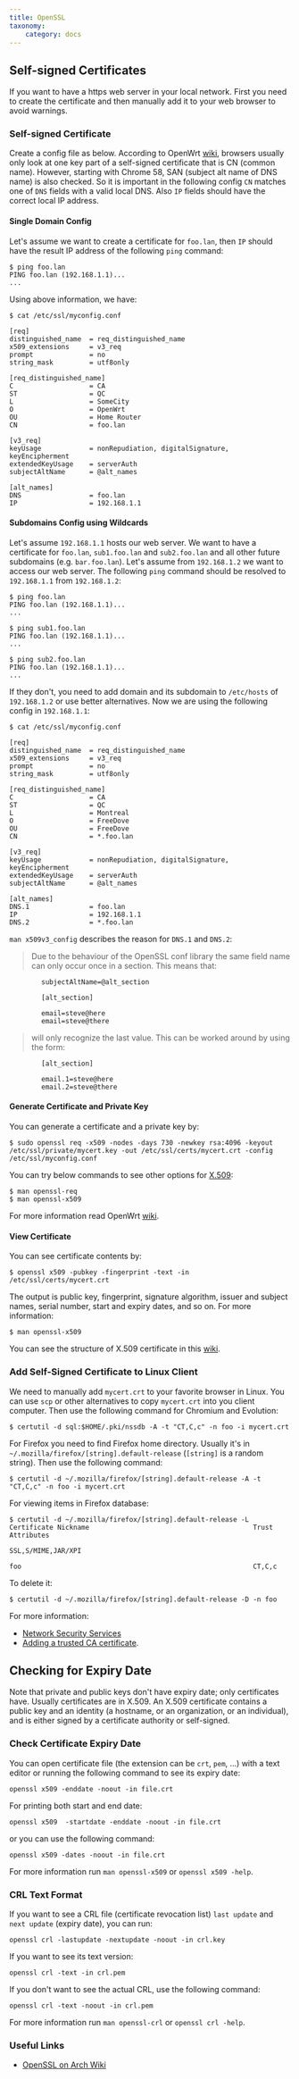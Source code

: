 ```yaml
---
title: OpenSSL
taxonomy:
    category: docs
---
```


## Self-signed Certificates

If you want to have a https web server in your local network. First you need to create the certificate and then manually add it to your web browser to avoid warnings.

### Self-signed Certificate

Create a config file as below. According to OpenWrt [wiki](https://openwrt.org/docs/guide-user/luci/getting_rid_of_luci_https_certificate_warnings), browsers usually only look at one key part of a self-signed certificate that is CN (common name). However, starting with Chrome 58, SAN (subject alt name of DNS name) is also checked. So it is important in the following config `CN` matches one of `DNS` fields with a valid local DNS. Also `IP` fields should have the correct local IP address.

#### Single Domain Config

Let's assume we want to create a certificate for `foo.lan`, then `IP` should have the result IP address of the following `ping` command:

```
$ ping foo.lan
PING foo.lan (192.168.1.1)...
...
```

Using above information, we have:

```
$ cat /etc/ssl/myconfig.conf

[req]
distinguished_name  = req_distinguished_name
x509_extensions     = v3_req
prompt              = no
string_mask         = utf8only

[req_distinguished_name]
C                   = CA
ST                  = QC
L                   = SomeCity
O                   = OpenWrt
OU                  = Home Router
CN                  = foo.lan

[v3_req]
keyUsage            = nonRepudiation, digitalSignature, keyEncipherment
extendedKeyUsage    = serverAuth
subjectAltName      = @alt_names

[alt_names]
DNS                 = foo.lan
IP                  = 192.168.1.1
```

#### Subdomains Config using Wildcards

Let's assume `192.168.1.1` hosts our web server. We want to have a certificate for `foo.lan`, `sub1.foo.lan` and `sub2.foo.lan` and all other future subdomains (e.g. `bar.foo.lan`). Let's assume from `192.168.1.2` we want to access our web server. The following `ping` command should be resolved to `192.168.1.1` from `192.168.1.2`:

```
$ ping foo.lan
PING foo.lan (192.168.1.1)...
...

$ ping sub1.foo.lan
PING foo.lan (192.168.1.1)...
...

$ ping sub2.foo.lan
PING foo.lan (192.168.1.1)...
...
```
If they don't, you need to add domain and its subdomain to `/etc/hosts` of `192.168.1.2` or use better alternatives. Now we are using the following config in `192.168.1.1`:

```
$ cat /etc/ssl/myconfig.conf

[req]
distinguished_name  = req_distinguished_name
x509_extensions     = v3_req
prompt              = no
string_mask         = utf8only

[req_distinguished_name]
C                   = CA
ST                  = QC
L                   = Montreal
O                   = FreeDove
OU                  = FreeDove
CN                  = *.foo.lan

[v3_req]
keyUsage            = nonRepudiation, digitalSignature, keyEncipherment
extendedKeyUsage    = serverAuth
subjectAltName      = @alt_names

[alt_names]
DNS.1               = foo.lan
IP                  = 192.168.1.1
DNS.2               = *.foo.lan
```

`man x509v3_config` describes the reason for `DNS.1` and `DNS.2`:


> Due to the behaviour of the OpenSSL conf library the same field name can only occur once in a section. This means that:

```
        subjectAltName=@alt_section

        [alt_section]

        email=steve@here
        email=steve@there
```

> will only recognize the last value. This can be worked around by using the form:

```
        [alt_section]

        email.1=steve@here
        email.2=steve@there
```

#### Generate Certificate and Private Key

You can generate a certificate and a private key by:

```
$ sudo openssl req -x509 -nodes -days 730 -newkey rsa:4096 -keyout /etc/ssl/private/mycert.key -out /etc/ssl/certs/mycert.crt -config /etc/ssl/myconfig.conf
```

You can try below commands to see other options for [X.509](https://en.wikipedia.org/wiki/X.509):

```
$ man openssl-req
$ man openssl-x509
```

For more information read OpenWrt [wiki](https://openwrt.org/docs/guide-user/luci/getting_rid_of_luci_https_certificate_warnings).

#### View Certificate

You can see certificate contents by:

```
$ openssl x509 -pubkey -fingerprint -text -in /etc/ssl/certs/mycert.crt
```

The output is public key, fingerprint, signature algorithm, issuer and subject names, serial number, start and expiry dates, and so on. For more information:

```
$ man openssl-x509
```

You can see the structure of X.509 certificate in this [wiki](https://en.wikipedia.org/wiki/X.509#Structure_of_a_certificate).

### Add Self-Signed Certificate to Linux Client

We need to manually add `mycert.crt` to your favorite browser in Linux. You can use `scp` or other alternatives to copy `mycert.crt` into you client computer. Then use the following command for Chromium and Evolution:

```
$ certutil -d sql:$HOME/.pki/nssdb -A -t "CT,C,c" -n foo -i mycert.crt
```

For Firefox you need to find Firefox home directory. Usually it's in `~/.mozilla/firefox/[string].default-release` (`[string]` is a random string). Then use the following command:

```
$ certutil -d ~/.mozilla/firefox/[string].default-release -A -t "CT,C,c" -n foo -i mycert.crt
```

For viewing items in Firefox database:

```
$ certutil -d ~/.mozilla/firefox/[string].default-release -L
Certificate Nickname                                         Trust Attributes
                                                             SSL,S/MIME,JAR/XPI

foo                                                          CT,C,c
```

To delete it:

```
$ certutil -d ~/.mozilla/firefox/[string].default-release -D -n foo
```

For more information:

* [Network Security Services](https://wiki.archlinux.org/title/Network_Security_Services)
* [Adding a trusted CA certificate](https://wiki.archlinux.org/title/User:Grawity/Adding_a_trusted_CA_certificate).

## Checking for Expiry Date

Note that private and public keys don't have expiry date; only certificates have. Usually certificates are in X.509. An X.509 certificate contains a public key and an identity (a hostname, or an organization, or an individual), and is either signed by a certificate authority or self-signed.

### Check Certificate Expiry Date

You can open certificate  file (the extension can be `crt`, `pem`, ...)  with a text editor or running the following command to see its expiry date:

```
openssl x509 -enddate -noout -in file.crt
```

For printing both start and  end date:

```
openssl x509  -startdate -enddate -noout -in file.crt
```

or you can use the following command:

```
openssl x509 -dates -noout -in file.crt
```

For more information run `man openssl-x509` or `openssl x509 -help`.

### CRL Text Format
 
If you want to see a CRL file (certificate revocation list) `last update` and `next update` (expiry date), you can run:

```
openssl crl -lastupdate -nextupdate -noout -in crl.key

```

If you want to see its text version:

```
openssl crl -text -in crl.pem
```

If you don't want to see the actual CRL, use the following command:

```
openssl crl -text -noout -in crl.pem
```

For more information run `man openssl-crl` or `openssl crl -help`.

### Useful Links

* [OpenSSL on Arch Wiki](https://wiki.archlinux.org/title/OpenSSL)
